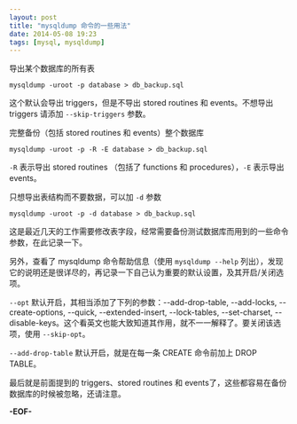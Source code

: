 ```yaml
---
layout: post
title: "mysqldump 命令的一些用法"
date: 2014-05-08 19:23
tags: [mysql, mysqldump]
---
```


导出某个数据库的所有表

    mysqldump -uroot -p database > db_backup.sql

这个默认会导出 triggers，但是不导出 stored routines 和 events。不想导出 triggers 请添加 `--skip-triggers` 参数。

完整备份（包括 stored routines 和 events）整个数据库

    mysqldump -uroot -p -R -E database > db_backup.sql

`-R` 表示导出 stored routines （包括了 functions 和 procedures），`-E` 表示导出 events。

只想导出表结构而不要数据，可以加 `-d` 参数

    mysqldump -uroot -p -d database > db_backup.sql

这是最近几天的工作需要修改表字段，经常需要备份测试数据库而用到的一些命令参数，在此记录一下。

另外，查看了 mysqldump 命令帮助信息（使用 `mysqldump --help` 列出），发现它的说明还是很详尽的，再记录一下自己认为重要的默认设置，及其开启/关闭选项。

`--opt` 默认开启，其相当添加了下列的参数：--add-drop-table, --add-locks, --create-options, --quick, --extended-insert, --lock-tables, --set-charset, --disable-keys。这个看英文也能大致知道其作用，就不一一解释了。要关闭该选项，使用 `--skip-opt`。

`--add-drop-table` 默认开启，就是在每一条 CREATE 命令前加上 DROP TABLE。

最后就是前面提到的 triggers、stored routines 和 events了，这些都容易在备份数据库的时候被忽略，还请注意。

**-EOF-**

